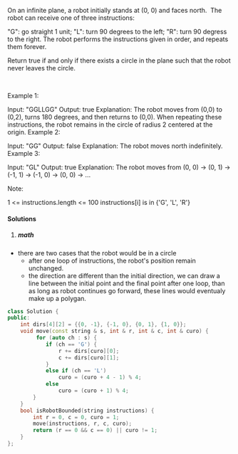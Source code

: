 On an infinite plane, a robot initially stands at (0, 0) and faces north.  The robot can receive one of three instructions:

"G": go straight 1 unit;
"L": turn 90 degrees to the left;
"R": turn 90 degress to the right.
The robot performs the instructions given in order, and repeats them forever.

Return true if and only if there exists a circle in the plane such that the robot never leaves the circle.

 

Example 1:

Input: "GGLLGG"
Output: true
Explanation: 
The robot moves from (0,0) to (0,2), turns 180 degrees, and then returns to (0,0).
When repeating these instructions, the robot remains in the circle of radius 2 centered at the origin.
Example 2:

Input: "GG"
Output: false
Explanation: 
The robot moves north indefinitely.
Example 3:

Input: "GL"
Output: true
Explanation: 
The robot moves from (0, 0) -> (0, 1) -> (-1, 1) -> (-1, 0) -> (0, 0) -> ...
 

Note:

1 <= instructions.length <= 100
instructions[i] is in {'G', 'L', 'R'}

#### Solutions

1. ##### math

- there are two cases that the robot would be in a circle
    - after one loop of instructions, the robot's position remain unchanged.
    - the direction are different than the initial direction, we can draw a line between the initial point and the final point after one loop, than as long as robot continues go forward, these lines would eventualy make up a polygan.


```c++
class Solution {
public:
    int dirs[4][2] = {{0, -1}, {-1, 0}, {0, 1}, {1, 0}};
    void move(const string & s, int & r, int & c, int & curo) {
         for (auto ch : s) {
            if (ch == 'G') {
                r += dirs[curo][0];
                c += dirs[curo][1];
            }
            else if (ch == 'L')
                curo = (curo + 4 - 1) % 4;
            else
                curo = (curo + 1) % 4;
        }        
    }
    bool isRobotBounded(string instructions) {
        int r = 0, c = 0, curo = 1;
        move(instructions, r, c, curo);
        return (r == 0 && c == 0) || curo != 1; 
    }
};
```
